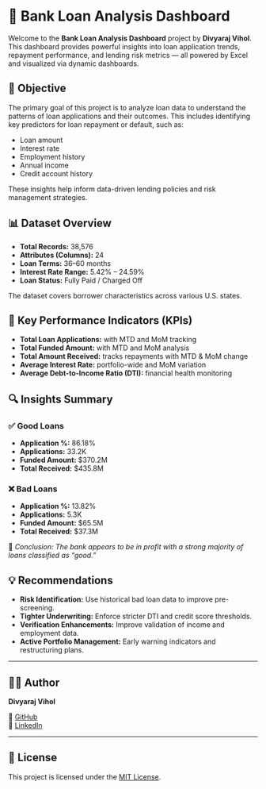 # 💼 Bank Loan Analysis Dashboard

Welcome to the **Bank Loan Analysis Dashboard** project by **Divyaraj Vihol**. This dashboard provides powerful insights into loan application trends, repayment performance, and lending risk metrics — all powered by Excel and visualized via dynamic dashboards.

## 🎯 Objective

The primary goal of this project is to analyze loan data to understand the patterns of loan applications and their outcomes. This includes identifying key predictors for loan repayment or default, such as:

- Loan amount
- Interest rate
- Employment history
- Annual income
- Credit account history

These insights help inform data-driven lending policies and risk management strategies.

## 📊 Dataset Overview

- **Total Records:** 38,576
- **Attributes (Columns):** 24
- **Loan Terms:** 36–60 months
- **Interest Rate Range:** 5.42% – 24.59%
- **Loan Status:** Fully Paid / Charged Off

The dataset covers borrower characteristics across various U.S. states.


## 🧮 Key Performance Indicators (KPIs)

- **Total Loan Applications:** with MTD and MoM tracking
- **Total Funded Amount:** with MTD and MoM analysis
- **Total Amount Received:** tracks repayments with MTD & MoM change
- **Average Interest Rate:** portfolio-wide and MoM variation
- **Average Debt-to-Income Ratio (DTI):** financial health monitoring

## 🔍 Insights Summary

### ✅ Good Loans
- **Application %:** 86.18%
- **Applications:** 33.2K
- **Funded Amount:** $370.2M
- **Total Received:** $435.8M

### ❌ Bad Loans
- **Application %:** 13.82%
- **Applications:** 5.3K
- **Funded Amount:** $65.5M
- **Total Received:** $37.3M

📌 *Conclusion: The bank appears to be in profit with a strong majority of loans classified as “good.”*

## 💡 Recommendations

- **Risk Identification:** Use historical bad loan data to improve pre-screening.
- **Tighter Underwriting:** Enforce stricter DTI and credit score thresholds.
- **Verification Enhancements:** Improve validation of income and employment data.
- **Active Portfolio Management:** Early warning indicators and restructuring plans.

---

## 🧑‍💻 Author

**Divyaraj Vihol**  

🐙 [GitHub](https://github.com/yourusername)  
💼 [LinkedIn](https://linkedin.com/in/yourprofile)

---

## 📄 License

This project is licensed under the [MIT License](LICENSE).

